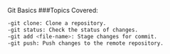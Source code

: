Git Basics
###Topics Covered:

```bash
-git clone: Clone a repository.
-git status: Check the status of changes.
-git add <file-name>: Stage changes for commit.
-git push: Push changes to the remote repository.
```
